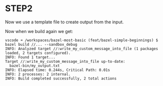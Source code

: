 # STEP2

Now we use a template file to create output from the input.

Now when we build again we get:

```
vscode ➜ /workspaces/bazel-most-basic (feat/bazel-simple-beginnings) $ bazel build //... --sandbox_debug
INFO: Analyzed target //:write_my_custom_message_into_file (1 packages loaded, 2 targets configured).
INFO: Found 1 target...
Target //:write_my_custom_message_into_file up-to-date:
  bazel-bin/my_output.txt
INFO: Elapsed time: 0.244s, Critical Path: 0.01s
INFO: 2 processes: 2 internal.
INFO: Build completed successfully, 2 total actions
```
